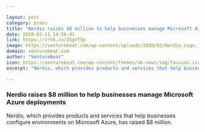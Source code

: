 ```yaml
---

layout: post
category: press
title: "Nerdio raises $8 million to help businesses manage Microsoft Azure deployments"
date: 2020-02-11 14:56:41
link: https://vrhk.co/2SgVTSp
image: https://venturebeat.com/wp-content/uploads/2020/02/Nerdio_Logo.jpg?w=1200&strip=all
domain: venturebeat.com
author: "VentureBeat"
icon: https://venturebeat.com/wp-content/themes/vb-news/img/favicon.ico
excerpt: "Nerdio, which provides products and services that help businesses configure environments on Microsoft Azure, has raised $8 million."

---
```


### Nerdio raises $8 million to help businesses manage Microsoft Azure deployments

Nerdio, which provides products and services that help businesses configure environments on Microsoft Azure, has raised $8 million.